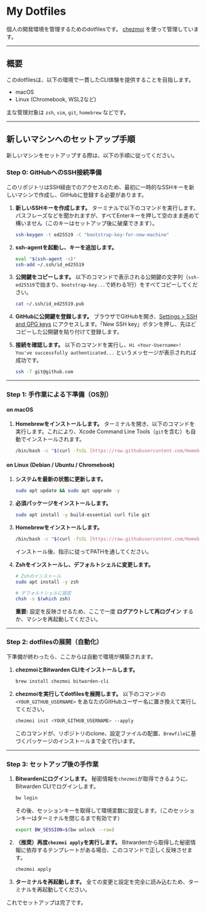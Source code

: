 # My Dotfiles

個人の開発環境を管理するためのdotfilesです。
[chezmoi](https://www.chezmoi.io/) を使って管理しています。

---

## 概要

このdotfilesは、以下の環境で一貫したCLI体験を提供することを目指します。

* macOS
* Linux (Chromebook, WSL2など)

主な管理対象は `zsh`, `vim`, `git`, `homebrew` などです。

---

## 新しいマシンへのセットアップ手順

新しいマシンをセットアップする際は、以下の手順に従ってください。

### **Step 0: GitHubへのSSH接続準備**

このリポジトリはSSH経由でのアクセスのため、最初に一時的なSSHキーを新しいマシンで作成し、GitHubに登録する必要があります。

1.  **新しいSSHキーを作成します。**
    ターミナルで以下のコマンドを実行します。パスフレーズなどを聞かれますが、すべてEnterキーを押して空のまま進めて構いません（このキーはセットアップ後に破棄できます）。
    ```bash
    ssh-keygen -t ed25519 -C "bootstrap-key-for-new-machine"
    ```

2.  **ssh-agentを起動し、キーを追加します。**
    ```bash
    eval "$(ssh-agent -s)"
    ssh-add ~/.ssh/id_ed25519
    ```

3.  **公開鍵をコピーします。**
    以下のコマンドで表示される公開鍵の文字列（`ssh-ed25519`で始まり、`bootstrap-key...`で終わる1行）をすべてコピーしてください。
    ```bash
    cat ~/.ssh/id_ed25519.pub
    ```

4.  **GitHubに公開鍵を登録します。**
    ブラウザでGitHubを開き、[Settings > SSH and GPG keys](https://github.com/settings/keys) にアクセスします。「New SSH key」ボタンを押し、先ほどコピーした公開鍵を貼り付けて登録します。

5.  **接続を確認します。**
    以下のコマンドを実行し、`Hi <Your-Username>! You've successfully authenticated...` というメッセージが表示されれば成功です。
    ```bash
    ssh -T git@github.com
    ```

---

### Step 1: 手作業による下準備（OS別）

#### on macOS

1.  **Homebrewをインストールします。**
    ターミナルを開き、以下のコマンドを実行します。これにより、Xcode Command Line Tools（`git`を含む）も自動でインストールされます。
    ```bash
    /bin/bash -c "$(curl -fsSL [https://raw.githubusercontent.com/Homebrew/install/HEAD/install.sh](https://raw.githubusercontent.com/Homebrew/install/HEAD/install.sh))"
    ```

#### on Linux (Debian / Ubuntu / Chromebook)

1.  **システムを最新の状態に更新します。**
    ```bash
    sudo apt update && sudo apt upgrade -y
    ```

2.  **必須パッケージをインストールします。**
    ```bash
    sudo apt install -y build-essential curl file git
    ```

3.  **Homebrewをインストールします。**
    ```bash
    /bin/bash -c "$(curl -fsSL [https://raw.githubusercontent.com/Homebrew/install/HEAD/install.sh](https://raw.githubusercontent.com/Homebrew/install/HEAD/install.sh))"
    ```
    インストール後、指示に従ってPATHを通してください。

4.  **Zshをインストールし、デフォルトシェルに変更します。**
    ```bash
    # Zshのインストール
    sudo apt install -y zsh

    # デフォルトシェルに設定
    chsh -s $(which zsh)
    ```
    **重要:** 設定を反映させるため、ここで一度 **ログアウトして再ログイン** するか、マシンを再起動してください。

---

### Step 2: dotfilesの展開（自動化）

下準備が終わったら、ここからは自動で環境が構築されます。

1.  **chezmoiとBitwarden CLIをインストールします。**
    ```bash
    brew install chezmoi bitwarden-cli
    ```

2.  **chezmoiを実行してdotfilesを展開します。**
    以下のコマンドの `<YOUR_GITHUB_USERNAME>` をあなたのGitHubユーザー名に置き換えて実行してください。
    ```bash
    chezmoi init <YOUR_GITHUB_USERNAME> --apply
    ```
    このコマンドが、リポジトリのclone、設定ファイルの配置、`Brewfile`に基づくパッケージのインストールまで全て行います。

---

### Step 3: セットアップ後の手作業

1.  **Bitwardenにログインします。**
    秘密情報を`chezmoi`が取得できるように、Bitwarden CLIでログインします。
    ```bash
    bw login
    ```
    その後、セッションキーを取得して環境変数に設定します。（このセッションキーはターミナルを閉じるまで有効です）
    ```bash
    export BW_SESSION=$(bw unlock --raw)
    ```

2.  **（推奨）再度`chezmoi apply`を実行します。**
    Bitwardenから取得した秘密情報に依存するテンプレートがある場合、このコマンドで正しく反映させます。
    ```bash
    chezmoi apply
    ```

3.  **ターミナルを再起動します。**
    全ての変更と設定を完全に読み込むため、ターミナルを再起動してください。

これでセットアップは完了です。
